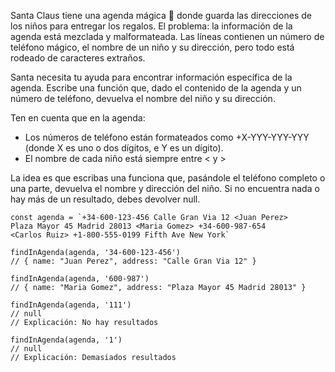 Santa Claus tiene una agenda mágica 📇 donde guarda las direcciones de los niños
para entregar los regalos. El problema: la información de la agenda está
mezclada y malformateada. Las líneas contienen un número de teléfono mágico, el
nombre de un niño y su dirección, pero todo está rodeado de caracteres extraños.

Santa necesita tu ayuda para encontrar información específica de la agenda.
Escribe una función que, dado el contenido de la agenda y un número de teléfono,
devuelva el nombre del niño y su dirección.

Ten en cuenta que en la agenda:

- Los números de teléfono están formateados como +X-YYY-YYY-YYY (donde X es uno
  o dos dígitos, e Y es un dígito).
- El nombre de cada niño está siempre entre < y >

La idea es que escribas una funciona que, pasándole el teléfono completo o una
parte, devuelva el nombre y dirección del niño. Si no encuentra nada o hay más
de un resultado, debes devolver null.

```{javascript}
const agenda = `+34-600-123-456 Calle Gran Via 12 <Juan Perez>
Plaza Mayor 45 Madrid 28013 <Maria Gomez> +34-600-987-654
<Carlos Ruiz> +1-800-555-0199 Fifth Ave New York`

findInAgenda(agenda, '34-600-123-456')
// { name: "Juan Perez", address: "Calle Gran Via 12" }

findInAgenda(agenda, '600-987')
// { name: "Maria Gomez", address: "Plaza Mayor 45 Madrid 28013" }

findInAgenda(agenda, '111')
// null
// Explicación: No hay resultados

findInAgenda(agenda, '1')
// null
// Explicación: Demasiados resultados
```
